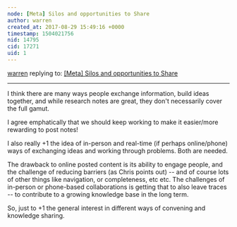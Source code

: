 ```yaml
---
node: [Meta] Silos and opportunities to Share
author: warren
created_at: 2017-08-29 15:49:16 +0000
timestamp: 1504021756
nid: 14795
cid: 17271
uid: 1
---
```




[warren](../profile/warren) replying to: [[Meta] Silos and opportunities to Share](../notes/pdhixenbaugh/08-28-2017/meta-silos-and-opportunities-to-share)

----
I think there are many ways people exchange information, build ideas together, and while research notes are great, they don't necessarily cover the full gamut. 

I agree emphatically that we should keep working to make it easier/more rewarding to post notes! 

I also really +1 the idea of in-person and real-time (if perhaps online/phone) ways of exchanging ideas and working through problems. Both are needed. 

The drawback to online posted content is its ability to engage people, and the challenge of reducing barriers (as Chris points out) -- and of course lots of other things like navigation, or completeness, etc etc. The challenges of in-person or phone-based collaborations is getting that to also leave traces -- to contribute to a growing knowledge base in the long term. 

So, just to +1 the general interest in different ways of convening and knowledge sharing. 